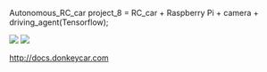Autonomous_RC_car project_8 = RC_car + Raspberry Pi + camera + driving_agent(Tensorflow);

![](name-of-giphy.gif)
![](name-of-giphy.gif)

http://docs.donkeycar.com
